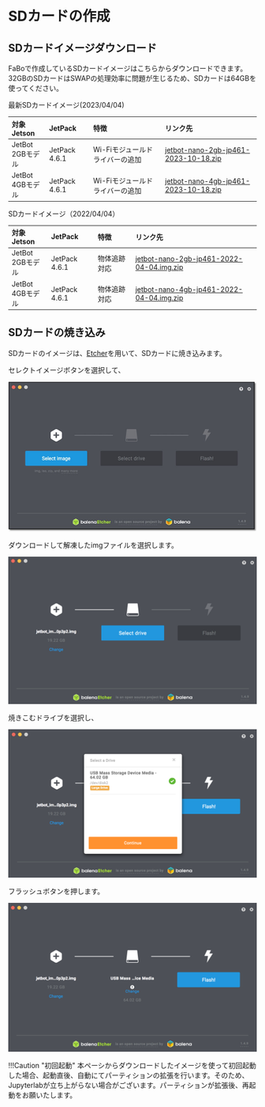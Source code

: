 # SDカードの作成

## SDカードイメージダウンロード

FaBoで作成しているSDカードイメージはこちらからダウンロードできます。  
32GBのSDカードはSWAPの処理効率に問題が生じるため、SDカードは64GBを使ってください。

最新SDカードイメージ(2023/04/04)

| 対象Jetson | JetPack | 特徴 | リンク先 |
|:-----------|:------------|:------------|:------------|
| JetBot<br>2GBモデル | JetPack 4.6.1 | Wi-Fiモジュールドライバーの追加 | [jetbot-nano-2gb-jp461-2023-10-18.zip](https://drive.google.com/file/d/1I6WWpOtn7vxTzfvzzgqnS2cP6u8IFZMP/view?usp=sharing) |
| JetBot<br>4GBモデル | JetPack 4.6.1 | Wi-Fiモジュールドライバーの追加 | [jetbot-nano-4gb-jp461-2023-10-18.zip](https://drive.google.com/file/d/1GSHxNA8qqoKDpCUKwn_NB535Nf5HpDMf/view?usp=sharing) |

SDカードイメージ（2022/04/04）

| 対象Jetson | JetPack | 特徴 | リンク先 |
|:-----------|:------------|:------------|:------------|
| JetBot<br>2GBモデル | JetPack 4.6.1 | 物体追跡対応 | [jetbot-nano-2gb-jp461-2022-04-04.img.zip](https://drive.google.com/file/d/12aj_Vwelpvm0ArkX6wmAJdFwTIPdep9B/view?usp=sharing) |
| JetBot<br>4GBモデル | JetPack 4.6.1 | 物体追跡対応 | [jetbot-nano-4gb-jp461-2022-04-04.img.zip](https://drive.google.com/file/d/1ShckeoY6sm1z-tQhCJHdgNdVnDF3ALE0/view?usp=sharing) |


## SDカードの焼き込み

SDカードのイメージは、[Etcher](https://www.balena.io/etcher/)を用いて、SDカードに焼き込みます。

セレクトイメージボタンを選択して、

![](./img/sd001.png)

ダウンロードして解凍したimgファイルを選択します。

![](./img/sd003.png)

焼きこむドライブを選択し、

![](./img/sd004.png)

フラッシュボタンを押します。

![](./img/sd005.png)

!!!Caution "初回起動"
	本ペーシからダウンロードしたイメージを使って初回起動した場合、起動直後、自動にてパーティションの拡張を行います。そのため、Jupyterlabが立ち上がらない場合がございます。パーティションが拡張後、再起動をお願いたします。
